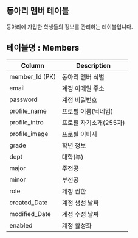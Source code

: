 ## 동아리 멤버 테이블

동아리에 가입한 학생들의 정보를 관리하는 테이블입니다.

## 테이블명 : Members

| Column         | Description            |
| -------------- | ---------------------- |
| member_Id (PK) | 동아리 멤버 식별       |
| email          | 계정 이메일 주소       |
| password       | 계정 비밀번호          |
| profile_name   | 프로필 이름(닉네임)    |
| profile_intro  | 프로필 자기소개(255자) |
| profile_image  | 프로필 이미지          |
| grade          | 학년 정보              |
| dept           | 대학(부)               |
| major          | 주전공                 |
| minor          | 부전공                 |
| role           | 계정 권한              |
| created_Date   | 계정 생성 날짜         |
| modified_Date  | 계정 수정 날짜         |
| enabled        | 계정 활성화            |
